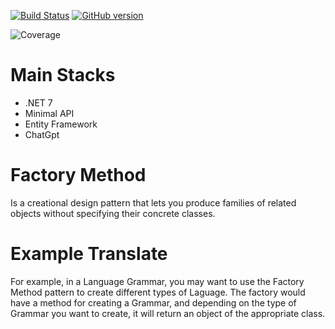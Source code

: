 [![Build Status](https://travis-ci.org/joemccann/dillinger.svg?branch=master)](https://travis-ci.org/joemccann/dillinger)
[![GitHub version](https://badge.fury.io/gh/Naereen%2FStrapDown.js.svg)](https://github.com/Naereen/StrapDown.js)



![Coverage](https://github.com/renanvolkers/DesignPatterns/main/coverage_badge.svg?sanitize=true)

# Main Stacks
* .NET 7 
* Minimal API
* Entity Framework
* ChatGpt


# Factory Method
Is a creational design pattern that lets you produce families of related objects without specifying their concrete classes.

# Example Translate
For example, in a Language Grammar, you may want to use the Factory Method pattern to create different types of Laguage. The factory would have a method for creating a Grammar, and depending on the type of Grammar you want to create, it will return an object of the appropriate class.


